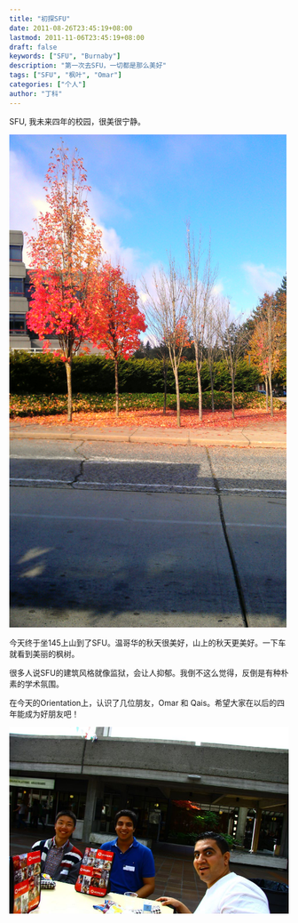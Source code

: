 ```yaml
---
title: "初探SFU"
date: 2011-08-26T23:45:19+08:00
lastmod: 2011-11-06T23:45:19+08:00
draft: false
keywords: ["SFU", "Burnaby"]
description: "第一次去SFU，一切都是那么美好"
tags: ["SFU", "枫叶", "Omar"]
categories: ["个人"]
author: "丁科"
---
```


SFU, 我未来四年的校园，很美很宁静。

<img src="https://raw.githubusercontent.com/DingDean/my-blog/master/static/pics/first_year_school_autumn.jpg" alt="Drawing" style="width: 500px;"/>

<!--more-->


今天终于坐145上山到了SFU。温哥华的秋天很美好，山上的秋天更美好。一下车就看到美丽的枫树。

很多人说SFU的建筑风格就像监狱，会让人抑郁。我倒不这么觉得，反倒是有种朴素的学术氛围。

在今天的Orientation上，认识了几位朋友，Omar 和 Qais。希望大家在以后的四年能成为好朋友吧！

<img src="https://raw.githubusercontent.com/DingDean/my-blog/master/static/pics/first_day_sfu_omar_qais.jpg" alt="OmarAndQais" style="width: 600px;"/>






